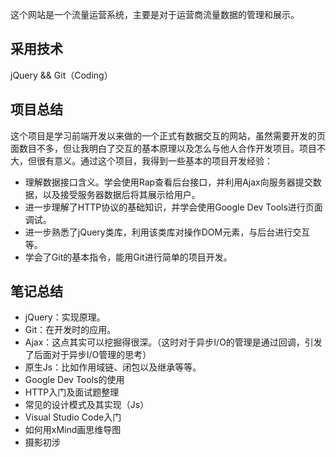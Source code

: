 这个网站是一个流量运营系统，主要是对于运营商流量数据的管理和展示。

## 采用技术
jQuery && Git（Coding）

## 项目总结
这个项目是学习前端开发以来做的一个正式有数据交互的网站，虽然需要开发的页面数目不多，但让我明白了交互的基本原理以及怎么与他人合作开发项目。项目不大，但很有意义。通过这个项目，我得到一些基本的项目开发经验：

- 理解数据接口含义。学会使用Rap查看后台接口，并利用Ajax向服务器提交数据，以及接受服务器数据后将其展示给用户。
- 进一步理解了HTTP协议的基础知识，并学会使用Google Dev Tools进行页面调试。
- 进一步熟悉了jQuery类库，利用该类库对操作DOM元素，与后台进行交互等。
- 学会了Git的基本指令，能用Git进行简单的项目开发。

## 笔记总结
- jQuery：实现原理。
- Git：在开发时的应用。
- Ajax：这点其实可以挖掘得很深。（这时对于异步I/O的管理是通过回调，引发了后面对于异步I/O管理的思考）
- 原生Js：比如作用域链、闭包以及继承等等。
- Google Dev Tools的使用
- HTTP入门及面试题整理
- 常见的设计模式及其实现（Js）
- Visual Studio Code入门
- 如何用xMind画思维导图
- 摄影初涉
